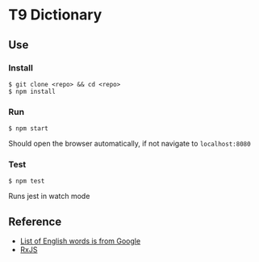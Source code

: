 # T9 Dictionary

## Use

### Install

```
$ git clone <repo> && cd <repo>
$ npm install
```

### Run

```
$ npm start
```

Should open the browser automatically, if not navigate to `localhost:8080`

### Test

```
$ npm test
```

Runs jest in watch mode

## Reference

- [List of English words is from Google](https://github.com/first20hours/google-10000-english)
- [RxJS](https://rxjs-dev.firebaseapp.com/)
